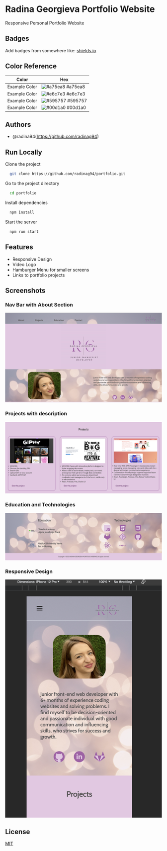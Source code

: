 # Radina Georgieva Portfolio Website

Responsive Personal Portfolio Website



## Badges

Add badges from somewhere like: [shields.io](https://shields.io/)



## Color Reference

| Color             | Hex                                                                |
| ----------------- | ------------------------------------------------------------------ |
| Example Color | ![#a75ea8](https://via.placeholder.com/10/0a192f?text=+) #a75ea8|
| Example Color | ![#e6c7e3](https://via.placeholder.com/10/f8f8f8?text=+) #e6c7e3 |
| Example Color | ![#595757](https://via.placeholder.com/10/00b48a?text=+) #595757|
| Example Color | ![#00d1a0](https://via.placeholder.com/10/00b48a?text=+) #00d1a0 |


## Authors

- @radina94(https://github.com/radinag94)



## Run Locally

Clone the project

```bash
  git clone https://github.com/radinag94/portfolio.git
```

Go to the project directory

```bash
  cd portfolio
```

Install dependencies

```bash
  npm install
```

Start the server

```bash
  npm run start
```


## Features

- Responsive Design
- Video Logo
- Hamburger Menu for smaller screens
- Links to portfolio projects


## Screenshots

### Nav Bar with About Section
![image](./screenshots-for-md/Screenshot%202023-11-21%20at%2023.24.47.png)

### Projects with description
![image](./screenshots-for-md/Screenshot%202023-11-21%20at%2023.25.14.png)
### Education and Technologies
![image](./screenshots-for-md/Screenshot%202023-11-21%20at%2023.25.29.png)
### Responsive Design
![image](./screenshots-for-md/Screenshot%202023-11-21%20at%2023.26.09.png)

## License

[MIT](https://choosealicense.com/licenses/mit/)
